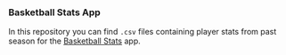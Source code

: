 ### Basketball Stats App

In this repository you can find `.csv` files containing player stats from past season for the [Basketball Stats](https://fp-dev.shinyapps.io/bball-stats/) app.
